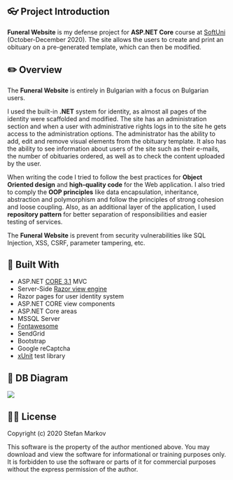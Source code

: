 ## :eyeglasses: Project Introduction

**Funeral Website** is my defense project for **ASP.NET Core** course at [SoftUni](https://softuni.bg/ "SoftUni") (October-December 2020). The site allows the users to create and print an obituary on a pre-generated template, which can then be modified.

## :pencil2: Overview

The **Funeral Website** is entirely in Bulgarian with a focus on Bulgarian users.

I used the built-in **.NET** system for identity, as almost all pages of the identity were scaffolded and modified. The site has an administration section and when a user with administrative rights logs in to the site he gets access to the administration options. The administrator has the ability to add, edit and remove visual elements from the obituary template. It also has the ability to see information about users of the site such as their e-mails, the number of obituaries ordered, as well as to check the content uploaded by the user.

When writing the code I tried to follow the best practices for **Object Oriented design** and **high-quality code** for the Web application. I also tried to comply the **OOP principles** like data encapsulation, inheritance, abstraction and polymorphism and follow the principles of strong cohesion and loose coupling. Also, as an additional layer of the application, I used **repository pattern** for better separation of responsibilities and easier testing of services.

The **Funeral Website** is prevent from security vulnerabilities like SQL Injection, XSS, CSRF, parameter tampering, etc.

## :hammer: Built With
- ASP.NET [CORE 3.1](https://dotnet.microsoft.com/download/dotnet-core/3.1 "CORE 3.1") MVC
- Server-Side [Razor view engine](https://en.wikipedia.org/wiki/ASP.NET_Razor "Razor view engine")
- Razor pages for user identity system
- ASP.NET CORE view components
- ASP.NET Core areas
- MSSQL Server
- [Fontawesome](https://fontawesome.com "Fontawesome")
- SendGrid
- Bootstrap
- Google reCaptcha
- [xUnit](https://xunit.net "xUnit") test library

## :wrench: DB Diagram
![](https://i.ibb.co/YWVDssH/funeral-Db.jpg)

## :man_student: License
Copyright (c) 2020 Stefan Markov

This software is the property of the author mentioned above. You may download and view the software for informational or training purposes only.
It is forbidden to use the software or parts of it for commercial purposes without the express permission of the author.